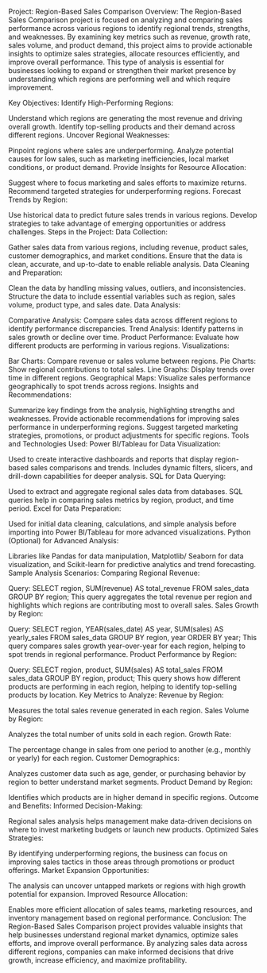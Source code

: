 Project: Region-Based Sales Comparison
Overview: The Region-Based Sales Comparison project is focused on analyzing and comparing sales performance across various regions to identify regional trends, strengths, and weaknesses. By examining key metrics such as revenue, growth rate, sales volume, and product demand, this project aims to provide actionable insights to optimize sales strategies, allocate resources efficiently, and improve overall performance. This type of analysis is essential for businesses looking to expand or strengthen their market presence by understanding which regions are performing well and which require improvement.

Key Objectives:
Identify High-Performing Regions:

Understand which regions are generating the most revenue and driving overall growth.
Identify top-selling products and their demand across different regions.
Uncover Regional Weaknesses:

Pinpoint regions where sales are underperforming.
Analyze potential causes for low sales, such as marketing inefficiencies, local market conditions, or product demand.
Provide Insights for Resource Allocation:

Suggest where to focus marketing and sales efforts to maximize returns.
Recommend targeted strategies for underperforming regions.
Forecast Trends by Region:

Use historical data to predict future sales trends in various regions.
Develop strategies to take advantage of emerging opportunities or address challenges.
Steps in the Project:
Data Collection:

Gather sales data from various regions, including revenue, product sales, customer demographics, and market conditions.
Ensure that the data is clean, accurate, and up-to-date to enable reliable analysis.
Data Cleaning and Preparation:

Clean the data by handling missing values, outliers, and inconsistencies.
Structure the data to include essential variables such as region, sales volume, product type, and sales date.
Data Analysis:

Comparative Analysis: Compare sales data across different regions to identify performance discrepancies.
Trend Analysis: Identify patterns in sales growth or decline over time.
Product Performance: Evaluate how different products are performing in various regions.
Visualizations:

Bar Charts: Compare revenue or sales volume between regions.
Pie Charts: Show regional contributions to total sales.
Line Graphs: Display trends over time in different regions.
Geographical Maps: Visualize sales performance geographically to spot trends across regions.
Insights and Recommendations:

Summarize key findings from the analysis, highlighting strengths and weaknesses.
Provide actionable recommendations for improving sales performance in underperforming regions.
Suggest targeted marketing strategies, promotions, or product adjustments for specific regions.
Tools and Technologies Used:
Power BI/Tableau for Data Visualization:

Used to create interactive dashboards and reports that display region-based sales comparisons and trends.
Includes dynamic filters, slicers, and drill-down capabilities for deeper analysis.
SQL for Data Querying:

Used to extract and aggregate regional sales data from databases.
SQL queries help in comparing sales metrics by region, product, and time period.
Excel for Data Preparation:

Used for initial data cleaning, calculations, and simple analysis before importing into Power BI/Tableau for more advanced visualizations.
Python (Optional) for Advanced Analysis:

Libraries like Pandas for data manipulation, Matplotlib/ Seaborn for data visualization, and Scikit-learn for predictive analytics and trend forecasting.
Sample Analysis Scenarios:
Comparing Regional Revenue:

Query: SELECT region, SUM(revenue) AS total_revenue FROM sales_data GROUP BY region;
This query aggregates the total revenue per region and highlights which regions are contributing most to overall sales.
Sales Growth by Region:

Query: SELECT region, YEAR(sales_date) AS year, SUM(sales) AS yearly_sales FROM sales_data GROUP BY region, year ORDER BY year;
This query compares sales growth year-over-year for each region, helping to spot trends in regional performance.
Product Performance by Region:

Query: SELECT region, product, SUM(sales) AS total_sales FROM sales_data GROUP BY region, product;
This query shows how different products are performing in each region, helping to identify top-selling products by location.
Key Metrics to Analyze:
Revenue by Region:

Measures the total sales revenue generated in each region.
Sales Volume by Region:

Analyzes the total number of units sold in each region.
Growth Rate:

The percentage change in sales from one period to another (e.g., monthly or yearly) for each region.
Customer Demographics:

Analyzes customer data such as age, gender, or purchasing behavior by region to better understand market segments.
Product Demand by Region:

Identifies which products are in higher demand in specific regions.
Outcome and Benefits:
Informed Decision-Making:

Regional sales analysis helps management make data-driven decisions on where to invest marketing budgets or launch new products.
Optimized Sales Strategies:

By identifying underperforming regions, the business can focus on improving sales tactics in those areas through promotions or product offerings.
Market Expansion Opportunities:

The analysis can uncover untapped markets or regions with high growth potential for expansion.
Improved Resource Allocation:

Enables more efficient allocation of sales teams, marketing resources, and inventory management based on regional performance.
Conclusion:
The Region-Based Sales Comparison project provides valuable insights that help businesses understand regional market dynamics, optimize sales efforts, and improve overall performance. By analyzing sales data across different regions, companies can make informed decisions that drive growth, increase efficiency, and maximize profitability.
